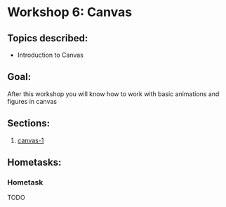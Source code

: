 # Workshop 6: Canvas

## Topics described:

- Introduction to Canvas

## Goal:

After this workshop you will know how to 
work with basic animations and figures in canvas

## Sections:

1. [canvas-1](canvas-1/canvas-1)

## Hometasks:

### Hometask

TODO


